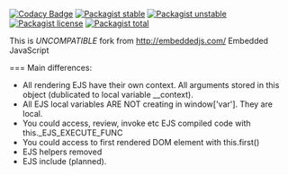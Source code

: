 [![Codacy Badge](https://www.codacy.com/project/badge/33b35eefa9844211bae507d390b6c57d)](https://www.codacy.com/app/enelar/ENJS)
[![Packagist stable](https://img.shields.io/packagist/v/phoxy/enjs.svg)](https://packagist.org/packages/phoxy/phoxy)
[![Packagist unstable](https://img.shields.io/packagist/vpre/phoxy/enjs.svg)](https://packagist.org/packages/phoxy/phoxy)
[![Packagist license](https://img.shields.io/packagist/l/phoxy/enjs.svg)](https://packagist.org/packages/phoxy/phoxy)
[![Packagist total](https://img.shields.io/packagist/dt/phoxy/enjs.svg)](https://packagist.org/packages/phoxy/phoxy)

This is *UNCOMPATIBLE* fork from http://embeddedjs.com/
Embedded JavaScript

===
Main differences:
* All rendering EJS have their own context. All arguments stored in this object (dublicated to local variable __context).
* All EJS local variables ARE NOT creating in window['var']. They are local.
* You could access, review, invoke etc EJS compiled code with this._EJS_EXECUTE_FUNC
* You could access to first rendered DOM element with this.first()
* EJS helpers removed
* EJS include (planned).
